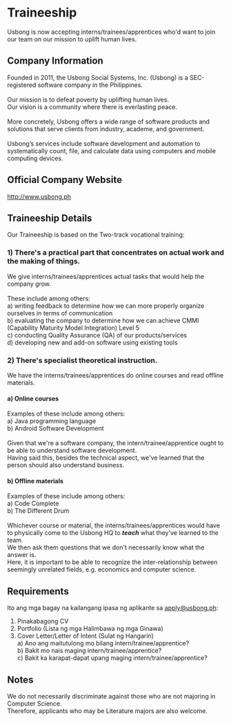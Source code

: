 # Traineeship
Usbong is now accepting interns/trainees/apprentices who'd want to join our team on our mission to uplift human lives.

## Company Information
Founded in 2011, the Usbong Social Systems, Inc. (Usbong) is a SEC-registered software company in the Philippines.</br>
</br>
Our mission is to defeat poverty by uplifting human lives.</br>
Our vision is a community where there is everlasting peace.</br>
</br>
More concretely, Usbong offers a wide range of software products and solutions that serve clients from industry, academe, and government.</br>
</br>
Usbong’s services include software development and automation to systematically count, file, and calculate data using computers and mobile computing devices.

## Official Company Website
http://www.usbong.ph

## Traineeship Details
Our Traineeship is based on the Two-track vocational training:

### 1) There's a practical part that concentrates on actual work and the making of things.</br>
We give interns/trainees/apprentices actual tasks that would help the company grow.</br></br>
These include among others:</br>
a) writing feedback to determine how we can more properly organize ourselves in terms of communication</br>
b) evaluating the company to determine how we can achieve CMMI (Capability Maturity Model Integration) Level 5</br>
c) conducting Quality Assurance (QA) of our products/services</br>
d) developing new and add-on software using existing tools</br>

### 2) There's specialist theoretical instruction.</br>
We have the interns/trainees/apprentices do online courses and read offline materials.</br>
#### a) Online courses
Examples of these include among others:</br>
a) Java programming language</br>
b) Android Software Development</br></br>
Given that we're a software company, the intern/trainee/apprentice ought to be able to understand software development.</br>
Having said this, besides the technical aspect, we've learned that the person should also understand business.

#### b) Offline materials
Examples of these include among others:</br>
a) Code Complete</br>
b) The Different Drum</br></br>
Whichever course or material, the interns/trainees/apprentices would have to physically come to the Usbong HQ to <b>*teach*</b> what they've learned to the team.</br>
We then ask them questions that we don't necessarily know what the answer is.</br>
Here, it is important to be able to recognize the inter-relationship between seemingly unrelated fields, e.g. economics and computer science.

## Requirements
Ito ang mga bagay na kailangang ipasa ng aplikante sa apply@usbong.ph:</br>

1) Pinakabagong CV
2) Portfolio (Lista ng mga Halimbawa ng mga Ginawa)
3) Cover Letter/Letter of Intent (Sulat ng Hangarin)</br>
a) Ano ang maitutulong mo bilang intern/trainee/apprentice?</br>
b) Bakit mo nais maging intern/trainee/apprentice?</br>
c) Bakit ka karapat-dapat upang maging intern/trainee/apprentice?

## Notes
We do not necessarily discriminate against those who are not majoring in Computer Science.</br>
Therefore, applicants who may be Literature majors are also welcome.
